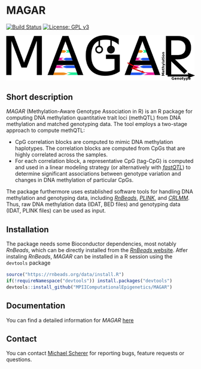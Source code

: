 # MAGAR
[![Build Status](https://travis-ci.org/MPIIComputationalEpigenetics/MAGAR.svg?branch=master)](https://travis-ci.org/MPIIComputationalEpigenetics/MAGAR)
[![License: GPL v3](https://img.shields.io/badge/License-GPLv3-blue.svg)](https://www.gnu.org/licenses/gpl-3.0)

![](pictures/logo.png)

## Short description
*MAGAR* (Methylation-Aware Genotype Association in R) is an R package for computing DNA methylation quantitative trait loci (methQTL) from DNA methylation and matched genotyping data. The tool employs a two-stage approach to compute methQTL:

- CpG correlation blocks are computed to mimic DNA methylation haplotypes. The correlation blocks are computed from CpGs that are highly correlated across the samples.
- For each correlation block, a representative CpG (tag-CpG) is computed and used in a linear modeling strategy (or alternatively with [*fastQTL*](http://fastqtl.sourceforge.net/)) to determine significant associations between genotype variation and changes in DNA methylation of particular CpGs.

The package furthermore uses established software tools for handling DNA methylation and genotyping data, including [*RnBeads*](https://rnbeads.org), [*PLINK*](http://zzz.bwh.harvard.edu/plink/), and [*CRLMM*](https://www.bioconductor.org/packages/release/bioc/html/crlmm.html). Thus, raw DNA methylation data (IDAT, BED files) and genotyping data (IDAT, PLINK files) can be used as input.

## Installation
The package needs some Bioconductor dependencies, most notably *RnBeads*, which can be directly installed from the [*RnBeads* website](https://rnbeads.org). Atfer instaling *RnBeads*, *MAGAR* can be installed in a R session using the ```devtools``` package

```r
source("https://rnbeads.org/data/install.R")
if(!requireNamespace("devtools")) install.packages("devtools")
devtools::install_github("MPIIComputationalEpigenetics/MAGAR")
```

## Documentation
You can find a detailed information for *MAGAR* [here](vignettes/methQTL.md)

## Contact
You can contact [Michael Scherer](mailto:mscherer@mpi-inf.mpg.de) for reporting bugs, feature requests or questions.
